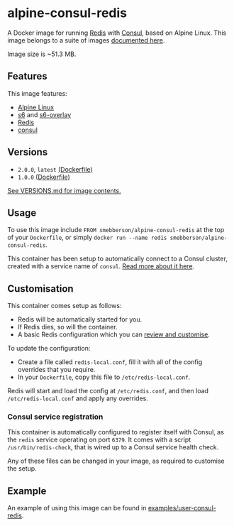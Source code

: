 # alpine-consul-redis

A Docker image for running [Redis][redis] with [Consul][consul], based on Alpine Linux.
This image belongs to a suite of images [documented here][dockeralpine].

Image size is ~51.3 MB.

## Features

This image features:

- [Alpine Linux][alpinelinux]
- [s6][s6] and [s6-overlay][s6overlay]
- [Redis][redis]
- [consul][consul]

## Versions

- `2.0.0`, `latest` [(Dockerfile)](https://github.com/smebberson/docker-alpine/blob/alpine-consul-redis-v2.0.0/alpine-consul-redis/Dockerfile)
- `1.0.0` [(Dockerfile)](https://github.com/smebberson/docker-alpine/blob/alpine-consul-redis-v1.0.0/alpine-consul-redis/Dockerfile)

[See VERSIONS.md for image contents.](https://github.com/smebberson/docker-alpine/blob/master/alpine-consul-redis/VERSIONS.md)

## Usage

To use this image include `FROM smebberson/alpine-consul-redis` at the top of your `Dockerfile`, or simply `docker run --name redis smebberson/alpine-consul-redis`.

This container has been setup to automatically connect to a Consul cluster, created with a service name of `consul`. [Read more about it here](https://github.com/smebberson/docker-alpine/tree/alpine-consul-ui-upgrades/alpine-consul).

## Customisation

This container comes setup as follows:

- Redis will be automatically started for you.
- If Redis dies, so will the container.
- A basic Redis configuration which you can [review and customise][redisconfig].

To update the configuration:

- Create a file called `redis-local.conf`, fill it with all of the config overrides that you require.
- In your `Dockerfile`, copy this file to `/etc/redis-local.conf`.

Redis will start and load the config at `/etc/redis.conf`, and then load `/etc/redis-local.conf` and apply any overrides.

### Consul service registration

This container is automatically configured to register itself with Consul, as the `redis` service operating on port `6379`. It comes with a script `/usr/bin/redis-check`, that is wired up to a Consul service health check.

Any of these files can be changed in your image, as required to customise the setup.

## Example

An example of using this image can be found in [examples/user-consul-redis][example].

[dockeralpine]: https://github.com/smebberson/docker-alpine
[s6]: http://www.skarnet.org/software/s6/
[s6overlay]: https://github.com/just-containers/s6-overlay
[alpinelinux]: https://www.alpinelinux.org/
[consul]: https://consul.io/
[redisconfig]: https://github.com/smebberson/docker-alpine/blob/master/alpine-consul-redis/root/etc/redis.conf
[redis]: http://redis.io/
[example]: https://github.com/smebberson/docker-alpine/tree/master/examples/user-consul-redis
